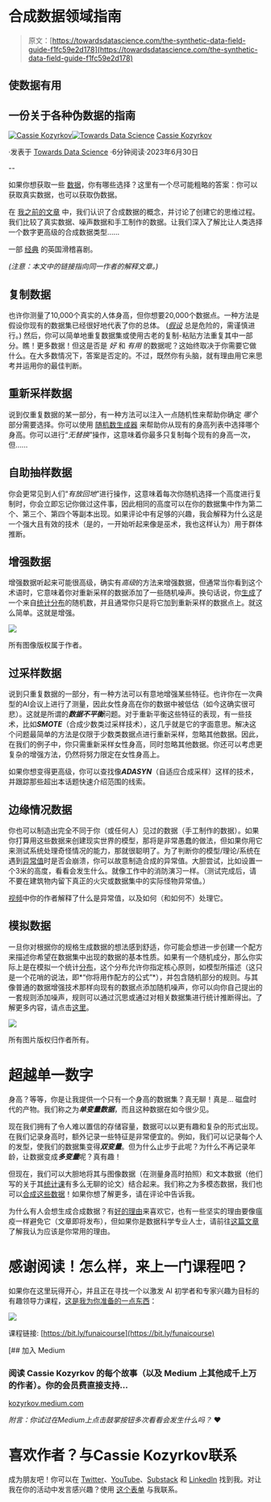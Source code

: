 # 合成数据领域指南

> 原文：[https://towardsdatascience.com/the-synthetic-data-field-guide-f1fc59e2d178](https://towardsdatascience.com/the-synthetic-data-field-guide-f1fc59e2d178)

## 使数据有用

## 一份关于各种伪数据的指南

[](https://kozyrkov.medium.com/?source=post_page-----f1fc59e2d178--------------------------------)[![Cassie Kozyrkov](../Images/ad18dd12979a4a3ec130bdf8b889af23.png)](https://kozyrkov.medium.com/?source=post_page-----f1fc59e2d178--------------------------------)[](https://towardsdatascience.com/?source=post_page-----f1fc59e2d178--------------------------------)[![Towards Data Science](../Images/a6ff2676ffcc0c7aad8aaf1d79379785.png)](https://towardsdatascience.com/?source=post_page-----f1fc59e2d178--------------------------------) [Cassie Kozyrkov](https://kozyrkov.medium.com/?source=post_page-----f1fc59e2d178--------------------------------)

·发表于 [Towards Data Science](https://towardsdatascience.com/?source=post_page-----f1fc59e2d178--------------------------------) ·6分钟阅读·2023年6月30日

--

如果你想获取一些 [数据](http://bit.ly/quaesita_data)，你有哪些选择？这里有一个尽可能粗略的答案：你可以获取真实数据，也可以获取伪数据。

在 [我之前的文章](https://bit.ly/quaesita_synthguide1) 中，我们认识了合成数据的概念，并讨论了创建它的思维过程。我们比较了真实数据、噪声数据和手工制作的数据。让我们深入了解比让人类选择一个数字更高级的合成数据类型……

一部 [经典](https://www.youtube.com/watch?v=wJs3Tsx-3Ak) 的英国滑稽喜剧。

*(注意：本文中的链接指向同一作者的解释文章。)*

## 复制数据

也许你测量了10,000个真实的人体身高，但你想要20,000个数据点。一种方法是假设你现有的数据集已经很好地代表了你的总体。 ([*假设*](http://bit.ly/quaesita_saddest) 总是危险的，需谨慎进行。) 然后，你可以简单地重复数据集或使用古老的复制-粘贴方法重复其中一部分。瞧！更多数据！但这是否是 *好* 和 *有用* 的数据呢？这始终取决于你需要它做什么。在大多数情况下，答案是否定的。不过，既然你有头脑，就有理由用它来思考并运用你的最佳判断。

## 重新采样数据

说到仅重复数据的某一部分，有一种方法可以注入一点随机性来帮助你确定 *哪个* 部分需要选择。你可以使用 [随机数生成器](http://bit.ly/quaesita_sims) 来帮助你从现有的身高列表中选择哪个身高。你可以进行“*无替换*”操作，这意味着你最多只复制每个现有的身高一次，但……

## 自助抽样数据

你会更常见到人们“*有放回地*”进行操作，这意味着每次你随机选择一个高度进行复制时，你会立即忘记你做过这件事，因此相同的高度可以在你的数据集中作为第二个、第三个、第四个等副本出现。如果评论中有足够的兴趣，我会解释为什么这是一个强大且有效的技术（是的，一开始听起来像是巫术，我也这样认为）用于群体推断。

## 增强数据

增强数据听起来可能很高级，确实有*高级*的方法来增强数据，但通常当你看到这个术语时，它意味着你对重新采样的数据添加了一些随机噪声。换句话说，你[生成](http://bit.ly/quaesita_sims)了一个来自[统计分布](http://bit.ly/quaesita_distributions)的随机数，并且通常你只是将它加到重新采样的数据点上。就这么简单。这就是增强。

![](../Images/5cc549cf4e6ad31f3a3d5358270cd726.png)

所有图像版权属于作者。

## 过采样数据

说到只重复数据的一部分，有一种方法可以有意地增强某些特征。也许你在一次典型的AI会议上进行了测量，因此女性身高在你的数据中被低估（如今这确实很可悲）。这就是所谓的***数据不平衡***问题。对于重新平衡这些特征的表现，有一些技术，比如***SMOTE***（合成少数类过采样技术），这几乎就是它的字面意思。解决这个问题最简单的方法是仅限于少数类数据点进行重新采样，忽略其他数据。因此，在我们的例子中，你只需重新采样女性身高，同时忽略其他数据。你还可以考虑更复杂的增强方法，仍然将努力限定在女性身高上。

如果你想变得更高级，你可以查找像***ADASYN***（自适应合成采样）这样的技术，并跟踪那些超出本话题快速介绍范围的线索。

## 边缘情况数据

你也可以制造出完全不同于你（或任何人）见过的数据（手工制作的数据）。如果你打算用这些数据来创建现实世界的模型，那将是非常愚蠢的做法，但如果你用它来测试系统处理奇怪情况的能力，那就很聪明了。为了判断你的模型/理论/系统在遇到[异常值](http://bit.ly/quaesita_ytoutliers)时是否会崩溃，你可以故意制造合成的异常值。大胆尝试，比如设置一个3米的高度，看看会发生什么。就像工作中的消防演习一样。（测试完成后，请不要在建筑物内留下真正的火灾或数据集中的实际怪物异常值。）

[视频](http://bit.ly/quaesita_ytoutliers)中你的作者解释了什么是异常值，以及如何（和如何不）处理它。

## 模拟数据

一旦你对根据你的规格生成数据的想法感到舒适，你可能会想进一步创建一个配方来描述你希望在数据集中出现的数据的基本性质。如果有一个随机成分，那么你实际上是在模拟一个统计[分布](http://bit.ly/quaesita_distributions)，这个分布允许你指定核心原则，如模型所描述（这只是一个花哨的说法，即*“你将用作配方的公式”*），并包含随机部分的规则。与其像普通的数据增强技术那样向现有的数据点添加随机噪声，你可以向你自己提出的一套规则添加噪声，规则可以通过沉思或通过对相关数据集进行统计推断得出。了解更多内容，请点击[这里](http://bit.ly/quaesita_sims)。

![](../Images/657c7f26147f7d8db6ceeb2631760ad7.png)

所有图片版权归作者所有。

# 超越单一数字

身高？等等，你是让我提供一个只有一个身高的数据集？真无聊！真是… 磁盘时代的产物。我们称之为***单变量数据***，而且这种数据在如今很少见。

现在我们拥有了令人难以置信的存储容量，数据可以以更有趣和复杂的形式出现。在我们记录身高时，额外记录一些特征是非常便宜的。例如，我们可以记录每个人的发型，使我们的数据集变得***双变量***。但为什么止步于此呢？为什么不再记录年龄，让数据变成***多变量***呢？真有趣！

但现在，我们可以大胆地将其与图像数据（在测量身高时拍照）和文本数据（他们写的关于其[统计课](http://bit.ly/quaesita_puppies)有多么无聊的论文）结合起来。我们称之为多模态数据，我们也可以[合成这些数据](http://bit.ly/quaesita_sims)！如果你想了解更多，请在评论中告诉我。

为什么有人会想生成合成数据？有[好的理由](http://bit.ly/quaesita_synthguide3)来喜欢它，也有一些坚实的理由要像瘟疫一样避免它（文章即将发布），但如果你是数据科学专业人士，请前往[这篇文章](http://bit.ly/quaesita_hamlet)了解我认为应该是你常用的理由。

# 感谢阅读！怎么样，来上一门课程吧？

如果你在这里玩得开心，并且正在寻找一个以激发 AI 初学者和专家兴趣为目标的有趣领导力课程，[这是我为你准备的一点东西](https://bit.ly/funaicourse)：

![](../Images/300b5280620ea948fc3dbffb708084d4.png)

课程链接: [https://bit.ly/funaicourse](https://bit.ly/funaicourse)

[](https://kozyrkov.medium.com/membership?source=post_page-----f1fc59e2d178--------------------------------) [## 加入 Medium

### 阅读 Cassie Kozyrkov 的每个故事（以及 Medium 上其他成千上万的作者）。你的会员费直接支持…

[kozyrkov.medium.com](https://kozyrkov.medium.com/membership?source=post_page-----f1fc59e2d178--------------------------------)

*附言：你试过在Medium上点击鼓掌按钮多次看看会发生什么吗？* ❤️

# 喜欢作者？与Cassie Kozyrkov联系

成为朋友吧！你可以在 [Twitter](https://twitter.com/quaesita)、[YouTube](https://www.youtube.com/channel/UCbOX--VOebPe-MMRkatFRxw)、[Substack](http://decision.substack.com) 和 [LinkedIn](https://www.linkedin.com/in/kozyrkov/) 找到我。对让我在你的活动中发言感兴趣？使用 [这个表单](http://bit.ly/makecassietalk) 与我联系。
